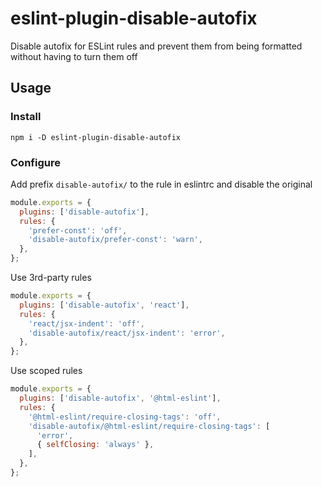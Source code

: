 # eslint-plugin-disable-autofix

Disable autofix for ESLint rules and prevent them from being formatted without
having to turn them off

## Usage

### Install

```shell
npm i -D eslint-plugin-disable-autofix
```

### Configure

Add prefix `disable-autofix/` to the rule in eslintrc and disable the original

```js
module.exports = {
  plugins: ['disable-autofix'],
  rules: {
    'prefer-const': 'off',
    'disable-autofix/prefer-const': 'warn',
  },
};
```

Use 3rd-party rules

```js
module.exports = {
  plugins: ['disable-autofix', 'react'],
  rules: {
    'react/jsx-indent': 'off',
    'disable-autofix/react/jsx-indent': 'error',
  },
};
```

Use scoped rules

```js
module.exports = {
  plugins: ['disable-autofix', '@html-eslint'],
  rules: {
    '@html-eslint/require-closing-tags': 'off',
    'disable-autofix/@html-eslint/require-closing-tags': [
      'error',
      { selfClosing: 'always' },
    ],
  },
};
```
